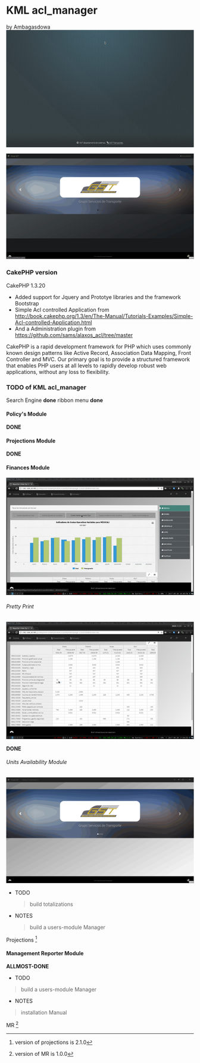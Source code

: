 # KML acl_manager
by Ambagasdowa
![Intro Menu](./manual/intro.gif)

![Login Kml](./manual/begin_kml.gif)

### CakePHP version
CakePHP 1.3.20

 - Added support for Jquery and Prototye libraries and the framework Bootstrap
 - Simple Acl controlled Application from http://book.cakephp.org/1.3/en/The-Manual/Tutorials-Examples/Simple-Acl-controlled-Application.html
 - And a Administration plugin from
	https://github.com/sams/alaxos_acl/tree/master

CakePHP is a rapid development framework for PHP which uses commonly known design patterns like Active Record, Association Data Mapping, Front Controller and MVC. Our primary goal is to provide a structured framework that enables PHP users at all levels to rapidly develop robust web applications, without any loss to flexibility.

### TODO of KML acl_manager

Search Engine **done**
ribbon menu   **done**

#### Policy's Module
  **DONE**

#### Projections Module

  **DONE**

#### Finances Module

![Alt Text](./manual/first.gif)

###### Pretty Print

![Alt Text](./manual/end.gif)

  **DONE**


###### Units Availability Module

![Availability](./manual/disponibilidad.gif)



* TODO

  > build totalizations

* NOTES

  > build a users-module Manager

Projections [^1]
[^1]: version of projections is 2.1.0

#### Management Reporter Module

**ALLMOST-DONE**

* TODO

> build a users-module Manager

* NOTES

> installation Manual

MR [^2]
[^2]: version of MR is 1.0.0
